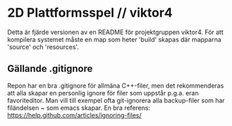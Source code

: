 2D Plattformsspel // viktor4
==============

Detta är fjärde versionen av en README för projektgruppen viktor4. För att kompilera systemet måste en map som heter 'build' skapas där mapparna 'source' och 'resources'.

Gällande .gitignore
--------------
Repon har en bra .gitignore för allmäna C++-filer, men det rekommenderas att alla skapar en personlig ignore för filer som uppstår p.g.a. eran favoriteditor. Man vill till exempel ofta git-ignorera alla backup-filer som har filändelsen ~ som emacs skapar. En bra referens: https://help.github.com/articles/ignoring-files/